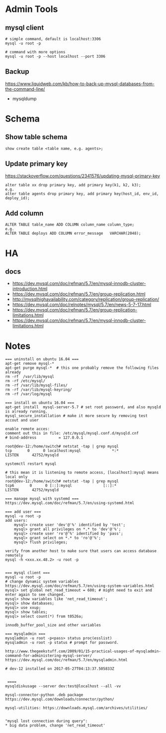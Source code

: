 # Admin Tools
## mysql client
```
# simple command, default is localhost:3306
mysql -u root -p

# command with more options
mysql -u root -p --host localhost --port 3306
```
## Backup
https://www.liquidweb.com/kb/how-to-back-up-mysql-databases-from-the-command-line/
* mysqldump

# Schema
## Show table schema
```
show create table <table name, e.g. agents>;
```
## Update primary key
https://stackoverflow.com/questions/2341576/updating-mysql-primary-key
```
alter table xx drop primary key, add primary key(k1, k2, k3);
e.g.
alter table agents drop primary key, add primary key(host_id, env_id, deploy_id);
```
## Add column
```
ALTER TABLE table_name ADD COLUMN column_name column_type;
e.g.
ALTER TABLE deploys ADD COLUMN error_message   VARCHAR(2048);
```

# HA 
## docs
* https://dev.mysql.com/doc/refman/5.7/en/mysql-innodb-cluster-introduction.html
* https://dev.mysql.com/doc/refman/5.7/en/group-replication.html
* http://mysqlhighavailability.com/category/replication/group-replication/
* https://dev.mysql.com/doc/relnotes/mysql/5.7/en/news-5-7-17.html
* https://dev.mysql.com/doc/refman/5.7/en/group-replication-limitations.html
* https://dev.mysql.com/doc/refman/5.7/en/mysql-innodb-cluster-limitations.html

# Notes
```
=== uninstall on ubuntu 16.04 ===
apt-get remove mysql-*
apt-get purge mysql-*  # this one probably remove the following files already
rm -rf  /var/lib/mysql
rm -rf /etc/mysql/
rm -rf /var/lib/mysql-files/
rm -rf /var/lib/mysql-keyring/
rm -rf /var/log/mysql

=== install on ubuntu 16.04 ===
apt-get install  mysql-server-5.7 # set root password, and also mysqld is already running.
mysql_secure_installation # make it more secure by removing test accout and user 

enable remote acces: 
comment out this in file: /etc/mysql/mysql.conf.d/mysqld.cnf
# bind-address          = 127.0.0.1

root@dev-12:/home/switch# netstat -tap | grep mysql
tcp       0      0 localhost:mysql              *:*                  LISTEN      42752/mysqld

systemctl restart mysql

# this mean it is listening to remote access, [localhost]:mysql means local only
root@dev-12:/home/switch# netstat -tap | grep mysql
tcp6       0      0 [::]:mysql              [::]:*                  LISTEN      42752/mysqld

=== manage mysql with systemd ===
https://dev.mysql.com/doc/refman/5.7/en/using-systemd.html

=== add user ===
mysql -u root -p 
add users:
	mysql> create user 'dev'@'%' identified by 'test';
	mysql> grant all privileges on *.* to 'dev'@'%';
	mysql> create user 'ro'@'%' identified by 'pass';
	mysql> grant select on *.* to 'ro'@'%';
	mysql> flush privileges;

verify from another host to make sure that users can access database remotely
mysql -h <xxx.xx.48.2> -u root -p


=== mysql client ===
mysql -u root -p 
# change dynamic system variables
https://dev.mysql.com/doc/refman/5.7/en/using-system-variables.html
mysql> set global net_read_timeout = 600; # might need to exit and enter again to see changed.
mysql> show variables like 'net_read_timeout';
mysql> show databases;
mysql> use xxup;
mysql> show tables;
mysql> select count(*) from t0526a;

innodb_buffer_pool_size and other variables

=== mysqladmin ===
mysqladmin -u root -p<pass> status proc(esslist)
mysqladmin -u root -p status # prompt for password.

http://www.thegeekstuff.com/2009/01/15-practical-usages-of-mysqladmin-command-for-administering-mysql-server/
https://dev.mysql.com/doc/refman/5.7/en/mysqladmin.html

# dev-12 installed on 2017-05-27T04:13:37.505833Z 


 ====
mysqldiskusage --server dev:test@localhost --all -vv

mysql-connector-python .deb package
https://dev.mysql.com/downloads/connector/python/

mysql-utilities: https://downloads.mysql.com/archives/utilities/


"mysql lost connection during query":
* big data problem, change 'net_read_timeout'

```
